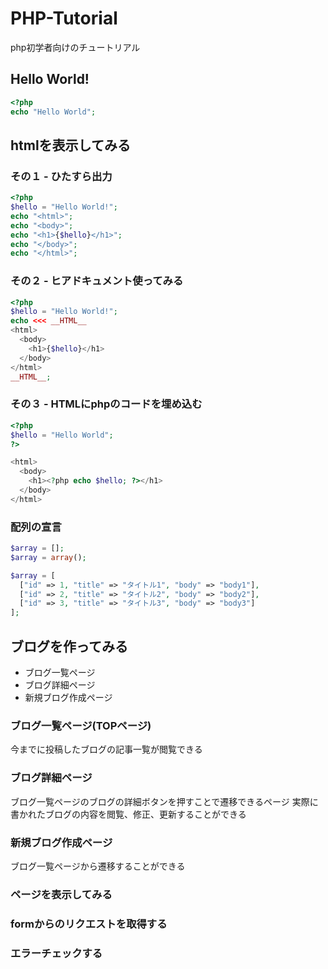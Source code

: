 # PHP-Tutorial

php初学者向けのチュートリアル

## Hello World!
```php
<?php 
echo "Hello World";
```
## htmlを表示してみる
### その１ - ひたすら出力
```php
<?php
$hello = "Hello World!";
echo "<html>";
echo "<body>";
echo "<h1>{$hello}</h1>";
echo "</body>";
echo "</html>";
```

### その２ - ヒアドキュメント使ってみる
```php
<?php
$hello = "Hello World!";
echo <<< __HTML__
<html>
  <body>
    <h1>{$hello}</h1>
  </body>
</html>
__HTML__;
```

### その３ - HTMLにphpのコードを埋め込む
```php
<?php
$hello = "Hello World";
?>

<html>
  <body>
    <h1><?php echo $hello; ?></h1>
  </body>
</html>

```

### 配列の宣言

```php
$array = [];
$array = array();

$array = [
  ["id" => 1, "title" => "タイトル1", "body" => "body1"],
  ["id" => 2, "title" => "タイトル2", "body" => "body2"],
  ["id" => 3, "title" => "タイトル3", "body" => "body3"]
];
```

## ブログを作ってみる

* ブログ一覧ページ
* ブログ詳細ページ
* 新規ブログ作成ページ

### ブログ一覧ページ(TOPページ)
今までに投稿したブログの記事一覧が閲覧できる

### ブログ詳細ページ
ブログ一覧ページのブログの詳細ボタンを押すことで遷移できるページ
実際に書かれたブログの内容を閲覧、修正、更新することができる

### 新規ブログ作成ページ
ブログ一覧ページから遷移することができる


### ページを表示してみる
### formからのリクエストを取得する
### エラーチェックする
### 
